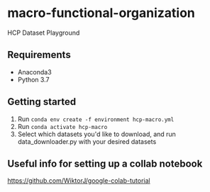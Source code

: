 # macro-functional-organization
HCP Dataset Playground

## Requirements
- Anaconda3
- Python 3.7

## Getting started

1. Run `conda env create -f environment hcp-macro.yml`
2. Run `conda activate hcp-macro`
3. Select which datasets you'd like to download, and run data_downloader.py with your desired datasets

## Useful info for setting up a collab notebook

https://github.com/WiktorJ/google-colab-tutorial